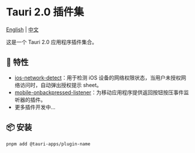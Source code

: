 # Tauri 2.0 插件集

[English](README.md) | [中文](README_ZH.md)

这是一个 Tauri 2.0 应用程序插件集合。

## 🚀 特性

- [ios-network-detect](/packages/tauri-plugin-ios-network-detect)：用于检测 iOS 设备的网络权限状态，当用户未授权网络访问时，自动弹出授权提示 sheet。
- [mobile-onbackpressed-listener](/packages/tauri-plugin-mobile-onbackpressed-listener)：为移动应用程序提供返回按钮按压事件监听器的插件。
- 更多插件开发中...

## 📦 安装

```bash
pnpm add @tauri-apps/plugin-name
```
